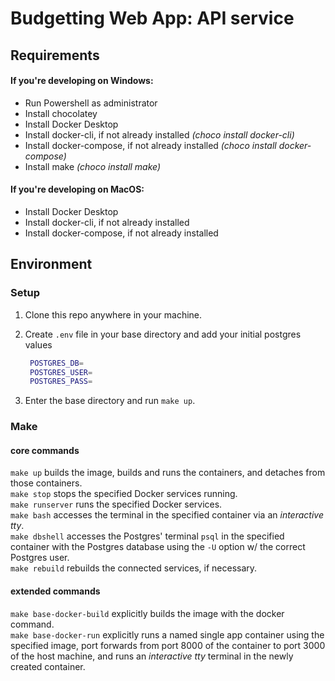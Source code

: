 # Budgetting Web App: API service

## Requirements

#### If you're developing on Windows:

- Run Powershell as administrator
- Install chocolatey
- Install Docker Desktop
- Install docker-cli, if not already installed _(choco install docker-cli)_
- Install docker-compose, if not already installed _(choco install docker-compose)_
- Install make _(choco install make)_

#### If you're developing on MacOS:

- Install Docker Desktop
- Install docker-cli, if not already installed
- Install docker-compose, if not already installed

## Environment

### Setup

1. Clone this repo anywhere in your machine.
2. Create `.env` file in your base directory and add your initial postgres values

   ```bash
    POSTGRES_DB=
    POSTGRES_USER=
    POSTGRES_PASS=
   ```

3. Enter the base directory and run `make up`.

### Make

#### core commands

`make up` builds the image, builds and runs the containers, and detaches from those containers. <br/>
`make stop` stops the specified Docker services running. <br/>
`make runserver` runs the specified Docker services. <br/>
`make bash` accesses the terminal in the specified container via an _interactive tty_. <br/>
`make dbshell` accesses the Postgres' terminal `psql` in the specified container with the Postgres database using the `-U` option w/ the correct Postgres user. <br/>
`make rebuild` rebuilds the connected services, if necessary. <br/>

#### extended commands

`make base-docker-build` explicitly builds the image with the docker command. <br/>
`make base-docker-run` explicitly runs a named single app container using the specified image, port forwards from port 8000 of the container to port 3000 of the host machine, and runs an _interactive tty_ terminal in the newly created container.
